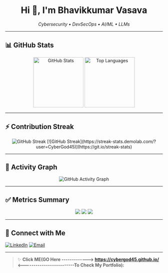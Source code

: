 <!-- Profile README – put this in a repo named exactly like your GitHub username -->

<h1 align="center">Hi 👋, I'm Bhavikkumar Vasava</h1>
<p align="center">
  <em>Cybersecurity • DevSecOps • AI/ML • LLMs</em>
</p>

---

## 📊 GitHub Stats

<p align="center">
  <!-- Overall GitHub stats -->
  <img src="https://github-readme-stats.vercel.app/api?username=CyberGod45&show_icons=true&hide_border=true&theme=tokyonight" alt="GitHub Stats" height="160"/>

  <!-- Most used languages -->
  <img src="https://github-readme-stats.vercel.app/api/top-langs/?username=CyberGod45&layout=compact&hide_border=true&theme=tokyonight" alt="Top Languages" height="160"/>
</p>

---

## ⚡ Contribution Streak

<p align="center">
  <img src="https://streak-stats.demolab.com?user=CyberGod45&theme=tokyonight&hide_border=true" alt="GitHub Streak"/>
  [![GitHub Streak](https://streak-stats.demolab.com/?user=CyberGod45)](https://git.io/streak-stats)
</p>

---

## 🚀 Activity Graph

<p align="center">
  <img src="https://github-readme-activity-graph.vercel.app/graph?username=CyberGod45&theme=tokyo-night&hide_border=true" alt="GitHub Activity Graph"/>
</p>

---

## ✅ Metrics Summary
<!-- These shields update dynamically with your stats -->
<p align="center">
  <img src="https://img.shields.io/github/followers/CyberGod45?label=Followers&style=for-the-badge&color=00d4ff" />
  <img src="https://img.shields.io/github/stars/CyberGod45?label=Total%20Stars&style=for-the-badge&color=00ff99" />
  <img src="https://komarev.com/ghpvc/?username=CyberGod45&label=Profile%20Views&style=for-the-badge&color=green" />
</p>

---

## 🔗 Connect with Me
[![LinkedIn](https://img.shields.io/badge/LinkedIn-Bhavikkumar%20Vasava-0e76a8?style=for-the-badge&logo=linkedin)](https://www.linkedin.com/in/bhavikkumar-vasava-b9744922a)
[![Email](https://img.shields.io/badge/Email-bhavikvasava768%40gmail.com-red?style=for-the-badge&logo=gmail)](mailto:bhavikvasava768@gmail.com)

---

> ✨ **Click ME(GO Here -------------> https://cybergod45.github.io/ <-------------------------To Check My Portfolio):**  

